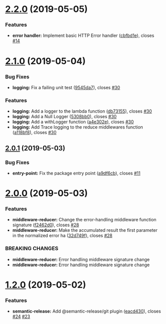 # [2.2.0](https://github.com/ChocPanda/mambda/compare/v2.1.0...v2.2.0) (2019-05-05)


### Features

* **error handler:** Implement basic HTTP Error handler ([cbfbd1e](https://github.com/ChocPanda/mambda/commit/cbfbd1e)), closes [#14](https://github.com/ChocPanda/mambda/issues/14)

# [2.1.0](https://github.com/ChocPanda/mambda/compare/v2.0.1...v2.1.0) (2019-05-04)


### Bug Fixes

* **logging:** Fix a failing unit test ([9545da7](https://github.com/ChocPanda/mambda/commit/9545da7)), closes [#30](https://github.com/ChocPanda/mambda/issues/30)


### Features

* **logging:** Add a logger to the lambda function ([db73155](https://github.com/ChocPanda/mambda/commit/db73155)), closes [#30](https://github.com/ChocPanda/mambda/issues/30)
* **logging:** Add a Null Logger ([5308bb0](https://github.com/ChocPanda/mambda/commit/5308bb0)), closes [#30](https://github.com/ChocPanda/mambda/issues/30)
* **logging:** Add a withLogger function ([a4e302e](https://github.com/ChocPanda/mambda/commit/a4e302e)), closes [#30](https://github.com/ChocPanda/mambda/issues/30)
* **logging:** Add Trace logging to the reduce middlewares function ([a118bf8](https://github.com/ChocPanda/mambda/commit/a118bf8)), closes [#30](https://github.com/ChocPanda/mambda/issues/30)

## [2.0.1](https://github.com/ChocPanda/mambda/compare/v2.0.0...v2.0.1) (2019-05-03)


### Bug Fixes

* **entry-point:** Fix the package entry point ([a9df6cb](https://github.com/ChocPanda/mambda/commit/a9df6cb)), closes [#11](https://github.com/ChocPanda/mambda/issues/11)

# [2.0.0](https://github.com/ChocPanda/mambda/compare/v1.2.0...v2.0.0) (2019-05-03)


### Features

* **middleware-reducer:** Change the error-handling middleware function signature ([f2462d0](https://github.com/ChocPanda/mambda/commit/f2462d0)), closes [#28](https://github.com/ChocPanda/mambda/issues/28)
* **middleware-reducer:** Make the accumulated result the first parameter in the normalized error ha ([32d749f](https://github.com/ChocPanda/mambda/commit/32d749f)), closes [#28](https://github.com/ChocPanda/mambda/issues/28)


### BREAKING CHANGES

* **middleware-reducer:** Error handling middleware signature change
* **middleware-reducer:** Error handling middleware signature change

# [1.2.0](https://github.com/ChocPanda/mambda/compare/v1.1.0...v1.2.0) (2019-05-02)


### Features

* **semantic-release:** Add @semantic-release/git plugin ([eacd430](https://github.com/ChocPanda/mambda/commit/eacd430)), closes [#24](https://github.com/ChocPanda/mambda/issues/24) [#23](https://github.com/ChocPanda/mambda/issues/23)
